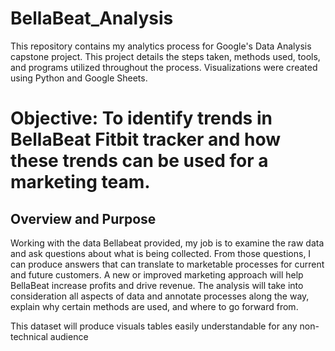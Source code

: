# BellaBeat_Analysis
This repository contains my analytics process for Google's Data Analysis capstone project. This project details the steps taken, methods used, tools, and programs utilized throughout the process. Visualizations were created using Python and Google Sheets. 

# Objective: To identify trends in BellaBeat Fitbit tracker and how these trends can be used for a marketing team.

## Overview and Purpose
Working with the data Bellabeat provided, my job is to examine the raw data and ask questions about what is being collected. From those questions, I can produce answers that can translate to marketable processes for current and future customers. A new or improved marketing approach will help BellaBeat increase profits and drive revenue. The analysis will take into consideration all aspects of data and annotate processes along the way, explain why certain methods are used, and where to go forward from. 

This dataset will produce visuals tables easily understandable for any non-technical audience
